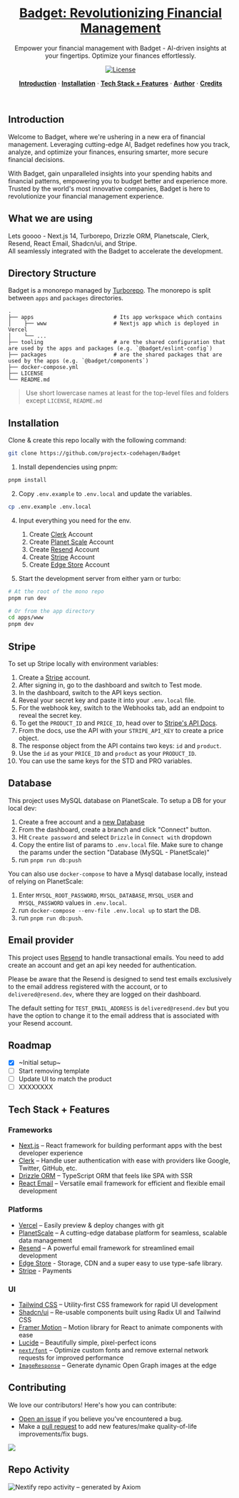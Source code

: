 <a href="https://badget-eight-gilt.vercel.app/">
  <h1 align="center">Badget: Revolutionizing Financial Management</h1>
</a>

<p align="center">
  Empower your financial management with Badget - AI-driven insights at your fingertips. Optimize your finances effortlessly.
</p>

<p align="center">
  <!-- <a href="https://twitter.com/placeholder">
    <img src="https://img.shields.io/twitter/follow/badget?style=flat&label=%40badgety&logo=twitter&color=0bf&logoColor=fff" alt="Twitter" />
  </a> -->
  <a href="https://github.com/projectx-codehagen/Badget/blob/main/LICENSE.md">
    <img src="https://img.shields.io/github/license/projectx-codehagen/Badget?label=license&logo=github&color=f80&logoColor=fff" alt="License" />
  </a>
</p>

<p align="center">
  <a href="#introduction"><strong>Introduction</strong></a> ·
  <a href="#installation"><strong>Installation</strong></a> ·
  <a href="#tech-stack--features"><strong>Tech Stack + Features</strong></a> ·
  <a href="#author"><strong>Author</strong></a> ·
  <a href="#contributing"><strong>Credits</strong></a>
</p>
<br/>

## Introduction

Welcome to Badget, where we're ushering in a new era of financial management. Leveraging cutting-edge AI, Badget redefines how you track, analyze, and optimize your finances, ensuring smarter, more secure financial decisions.

With Badget, gain unparalleled insights into your spending habits and financial patterns, empowering you to budget better and experience more. Trusted by the world's most innovative companies, Badget is here to revolutionize your financial management experience.

## What we are using

Lets goooo - Next.js 14, Turborepo, Drizzle ORM, Planetscale, Clerk, Resend, React Email, Shadcn/ui, and Stripe.
<br/>
All seamlessly integrated with the Badget to accelerate the development.

## Directory Structure

Badget is a monorepo managed by [Turborepo](https://turbo.build/repo). The monorepo is split between `apps` and `packages` directories.

    .
    ├── apps                         # Its app workspace which contains
    │    ├── www                     # Nextjs app which is deployed in Vercel
    │    └── ...
    ├── tooling                      # are the shared configuration that are used by the apps and packages (e.g. `@badget/eslint-config`)
    ├── packages                     # are the shared packages that are used by the apps (e.g. `@badget/components`)
    ├── docker-compose.yml
    ├── LICENSE
    └── README.md

> Use short lowercase names at least for the top-level files and folders except
> `LICENSE`, `README.md`

## Installation

Clone & create this repo locally with the following command:

```bash
git clone https://github.com/projectx-codehagen/Badget
```

1. Install dependencies using pnpm:

```sh
pnpm install
```

2. Copy `.env.example` to `.env.local` and update the variables.

```sh
cp .env.example .env.local
```

4. Input everything you need for the env.

   1. Create [Clerk](https://clerk.com) Account
   2. Create [Planet Scale](https://planetscale.com/) Account
   3. Create [Resend](https://resend.com) Account
   4. Create [Stripe](https://stripe.com) Account
   5. Create [Edge Store](https://edgestore.dev) Account

5. Start the development server from either yarn or turbo:

```sh
# At the root of the mono repo
pnpm run dev

# Or from the app directory
cd apps/www
pnpm dev
```

## Stripe

To set up Stripe locally with environment variables:

1. Create a [Stripe](https://stripe.com/in) account.
2. After signing in, go to the dashboard and switch to Test mode.
3. In the dashboard, switch to the API keys section.
4. Reveal your secret key and paste it into your `.env.local` file.
5. For the webhook key, switch to the Webhooks tab, add an endpoint to reveal the secret key.
6. To get the `PRODUCT_ID` and `PRICE_ID`, head over to [Stripe's API Docs](https://docs.stripe.com/api/prices/object).
7. From the docs, use the API with your `STRIPE_API_KEY` to create a price object.
8. The response object from the API contains two keys: `id` and `product`.
9. Use the `id` as your `PRICE_ID` and `product` as your `PRODUCT_ID`.
10. You can use the same keys for the STD and PRO variables.

## Database

This project uses MySQL database on PlanetScale. To setup a DB for your local dev:

1. Create a free account and a [new Database](https://planetscale.com/docs/tutorials/planetscale-quick-start-guide#create-a-database)
2. From the dashboard, create a branch and click "Connect" button.
3. Hit `Create password` and select `Drizzle` in `Connect with` dropdown
4. Copy the entire list of params to `.env.local` file. Make sure to change the params under the section "Database (MySQL - PlanetScale)"
5. run `pnpm run db:push`

You can also use `docker-compose` to have a Mysql database locally, instead of relying on PlanetScale:

1. Enter `MYSQL_ROOT_PASSWORD`, `MYSQL_DATABASE`, `MYSQL_USER` and `MYSQL_PASSWORD` values in `.env.local`.
2. run `docker-compose --env-file .env.local up` to start the DB.
3. run `pnpm run db:push`.

## Email provider

This project uses [Resend](https://resend.com/) to handle transactional emails. You need to add create an account and get an api key needed for authentication.

Please be aware that the Resend is designed to send test emails exclusively to the email address registered with the account, or to `delivered@resend.dev`, where they are logged on their dashboard.

The default setting for `TEST_EMAIL_ADDRESS` is `delivered@resend.dev` but you have the option to change it to the email address that is associated with your Resend account.

## Roadmap

- [x] ~Initial setup~
- [ ] Start removing template
- [ ] Update UI to match the product
- [ ] XXXXXXXX

## Tech Stack + Features

### Frameworks

- [Next.js](https://nextjs.org/) – React framework for building performant apps with the best developer experience
- [Clerk](https://clerk.com/) – Handle user authentication with ease with providers like Google, Twitter, GitHub, etc.
- [Drizzle ORM](https://orm.drizzle.team/) – TypeScript ORM that feels like SPA with SSR
- [React Email](https://react.email/) – Versatile email framework for efficient and flexible email development

### Platforms

- [Vercel](https://vercel.com/) – Easily preview & deploy changes with git
- [PlanetScale](https://planetscale.com/) – A cutting-edge database platform for seamless, scalable data management
- [Resend](https://resend.com/) – A powerful email framework for streamlined email development
- [Edge Store](https://edgestore.dev/) - Storage, CDN and a super easy to use type-safe library.
- [Stripe](https://stripe.com) - Payments

### UI

- [Tailwind CSS](https://tailwindcss.com/) – Utility-first CSS framework for rapid UI development
- [Shadcn/ui](https://ui.shadcn.com/) – Re-usable components built using Radix UI and Tailwind CSS
- [Framer Motion](https://framer.com/motion) – Motion library for React to animate components with ease
- [Lucide](https://lucide.dev/) – Beautifully simple, pixel-perfect icons
- [`next/font`](https://nextjs.org/docs/basic-features/font-optimization) – Optimize custom fonts and remove external network requests for improved performance
- [`ImageResponse`](https://nextjs.org/docs/app/api-reference/functions/image-response) – Generate dynamic Open Graph images at the edge

## Contributing

We love our contributors! Here's how you can contribute:

- [Open an issue](https://github.com/projectx-codehagen/badget/issues) if you believe you've encountered a bug.
- Make a [pull request](https://github.com/projectx-codehagen/badget/pull) to add new features/make quality-of-life improvements/fix bugs.

<a href="https://github.com/projectx-codehagen/badget/graphs/contributors">
  <img src="https://contrib.rocks/image?repo=projectx-codehagen/badget" />
</a>

## Repo Activity

![Nextify repo activity – generated by Axiom](https://repobeats.axiom.co/api/embed/f90bd65d98d57ce8fc8bbf36079da64f0c5c8764.svg "Repobeats analytics image")

